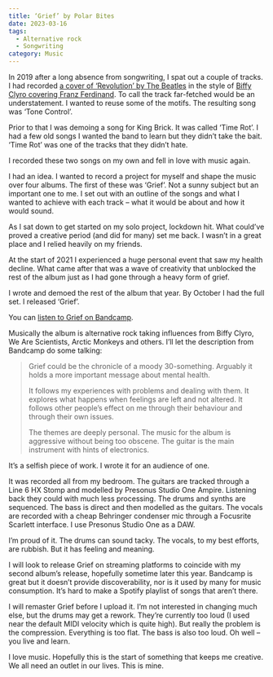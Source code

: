 ```yaml
---
title: ‘Grief’ by Polar Bites
date: 2023-03-16
tags: 
  - Alternative rock
  - Songwriting
category: Music
---
```

In 2019 after a long absence from songwriting, I spat out a couple of tracks. I had recorded [a cover of ‘Revolution’ by The Beatles](https://soundcloud.com/jackgutts/revolution-the-beatles) in the style of [Biffy Clyro covering Franz Ferdinand](https://www.youtube.com/watch?v=OnrS2Fy5jgc). To call the track far-fetched would be an understatement. I wanted to reuse some of the motifs. The resulting song was ‘Tone Control’.

Prior to that I was demoing a song for King Brick. It was called ‘Time Rot’. I had a few old songs I wanted the band to learn but they didn’t take the bait. ‘Time Rot’ was one of the tracks that they didn’t hate.

I recorded these two songs on my own and fell in love with music again.

I had an idea. I wanted to record a project for myself and shape the music over four albums. The first of these was ‘Grief’. Not a sunny subject but an important one to me. I set out with an outline of the songs and what I wanted to achieve with each track – what it would be about and how it would sound.

As I sat down to get started on my solo project, lockdown hit. What could’ve proved a creative period (and did for many) set me back. I wasn’t in a great place and I relied heavily on my friends.

At the start of 2021 I experienced a huge personal event that saw my health decline. What came after that was a wave of creativity that unblocked the rest of the album just as I had gone through a heavy form of grief.

I wrote and demoed the rest of the album that year. By October I had the full set. I released ‘Grief’.

You can [listen to Grief on Bandcamp](https://polarbites.bandcamp.com/album/grief).

Musically the album is alternative rock taking influences from Biffy Clyro, We Are Scientists, Arctic Monkeys and others. I’ll let the description from Bandcamp do some talking:

> Grief could be the chronicle of a moody 30-something. Arguably it holds a more important message about mental health.
>
> It follows my experiences with problems and dealing with them. It explores what happens when feelings are left and not altered. It follows other people’s effect on me through their behaviour and through their own issues.
>
> The themes are deeply personal. The music for the album is aggressive without being too obscene. The guitar is the main instrument with hints of electronics.

It’s a selfish piece of work. I wrote it for an audience of one.

It was recorded all from my bedroom. The guitars are tracked through a Line 6 HX Stomp and modelled by Presonus Studio One Ampire. Listening back they could with much less processing. The drums and synths are sequenced. The bass is direct and then modelled as the guitars. The vocals are recorded with a cheap Behringer condenser mic through a Focusrite Scarlett interface. I use Presonus Studio One as a DAW.

I’m proud of it. The drums can sound tacky. The vocals, to my best efforts, are rubbish. But it has feeling and meaning.

I will look to release Grief on streaming platforms to coincide with my second album’s release, hopefully sometime later this year. Bandcamp is great but it doesn’t provide discoverability, nor is it used by many for music consumption. It’s hard to make a Spotify playlist of songs that aren’t there.

I will remaster Grief before I upload it. I’m not interested in changing much else, but the drums may get a rework. They’re currently too loud (I used near the default MIDI velocity which is quite high). But really the problem is the compression. Everything is too flat. The bass is also too loud. Oh well – you live and learn.

I love music. Hopefully this is the start of something that keeps me creative. We all need an outlet in our lives. This is mine.

